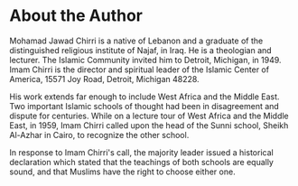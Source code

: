 About the Author
================

Mohamad Jawad Chirri is a native of Lebanon and a graduate of the
distinguished religious institute of Najaf, in Iraq. He is a theologian
and lecturer. The Islamic Community invited him to Detroit, Michigan, in
1949. Imam Chirri is the director and spiritual leader of the Islamic
Center of America, 15571 Joy Road, Detroit, Michigan 48228.

His work extends far enough to include West Africa and the Middle East.
Two important Islamic schools of thought had been in disagreement and
dispute for centuries. While on a lecture tour of West Africa and the
Middle East, in 1959, Imam Chirri called upon the head of the Sunni
school, Sheikh Al-Azhar in Cairo, to recognize the other school.

In response to Imam Chirri's call, the majority leader issued a
historical declaration which stated that the teachings of both schools
are equally sound, and that Muslims have the right to choose either one.


